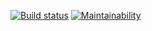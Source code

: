 [![Build status](https://build.appcenter.ms/v0.1/apps/3e6849dd-3529-4f67-8962-568f0627840b/branches/master/badge)](https://appcenter.ms)
[![Maintainability](https://api.codeclimate.com/v1/badges/dfcf1399d64d42450923/maintainability)](https://codeclimate.com/github/power-meter/android-client/maintainability)